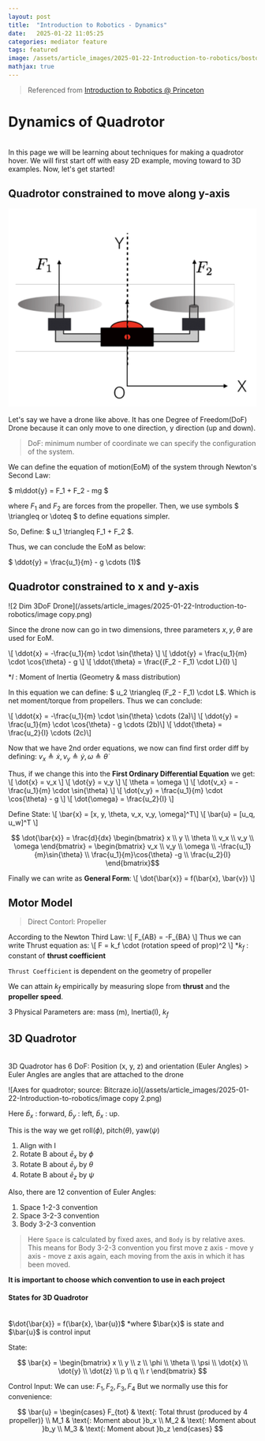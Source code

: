 ```yaml
---
layout: post
title:  "Introduction to Robotics - Dynamics"
date:   2025-01-22 11:05:25
categories: mediator feature
tags: featured
image: /assets/article_images/2025-01-22-Introduction-to-robotics/boston-dynamics-spot.jpg
mathjax: true
---
```

> Referenced from [Introduction to Robotics @ Princeton](https://irom-lab.princeton.edu/intro-to-robotics/)

# Dynamics of Quadrotor
<br>
In this page we will be learning about techniques for making a quadrotor hover. We will first start off with easy 2D example, moving toward to 3D examples. Now, let's get started!

## Quadrotor constrained to move along y-axis
![Simple y-axis contstrained Quadrotor](/assets/article_images/2025-01-22-Introduction-to-robotics/image.png)

Let's say we have a drone like above. It has one Degree of Freedom(DoF) Drone because it can only move to one direction, y direction (up and down). 

> DoF: minimum number of coordinate we can specify the configuration of the system. 

We can define the equation of motion(EoM) of the system through Newton's Second Law:

$ m\ddot{y} = F_1 + F_2 - mg $

where $F_1$ and $F_2$ are forces from the propeller. Then, we use symbols $ \triangleq or \doteq $ to define equations simpler. 

So, Define: $ u_1 \triangleq F_1 + F_2 $. 

Thus, we can conclude the EoM as below:

$ \ddot{y} = \frac{u_1}{m} - g \cdots (1)$

## Quadrotor constrained to x and y-axis
![2 Dim 3DoF Drone](/assets/article_images/2025-01-22-Introduction-to-robotics/image copy.png)

Since the drone now can go in two dimensions, three parameters $x, y, \theta$ are used for EoM. 

\\[ \ddot{x} = -\frac{u_1}{m} \cdot \sin{\theta} \\]
\\[ \ddot{y} = \frac{u_1}{m} \cdot \cos{\theta} - g \\]
\\[ \ddot{\theta} = \frac{(F_2 - F_1) \cdot L}{I} \\]

*$I$ : Moment of Inertia (Geometry & mass distribution)

In this equation we can define: $ u_2 \triangleq (F_2 - F_1) \cdot L$. Which is net moment/torque from propellers. 
Thus we can conclude:

\\[ \ddot{x} = -\frac{u_1}{m} \cdot \sin{\theta} \cdots (2a)\\]
\\[ \ddot{y} = \frac{u_1}{m} \cdot \cos{\theta} - g \cdots (2b)\\]
\\[ \ddot{\theta} = \frac{u_2}{I} \cdots (2c)\\]

Now that we have 2nd order equations, we now can find first order diff by defining:
$v_x \triangleq \dot{x}, v_y \triangleq \dot{y}, \omega \triangleq \dot{\theta}$

Thus, if we change this into the **First Ordinary Differential Equation** we get:
\\[ \dot{x} = v_x \\]
\\[ \dot{y} = v_y \\]
\\[ \theta = \omega \\]
\\[ \dot{v_x} = -\frac{u_1}{m} \cdot \sin{\theta} \\]
\\[ \dot{v_y} = \frac{u_1}{m} \cdot \cos{\theta} - g \\]
\\[ \dot{\omega} = \frac{u_2}{I} \\]

Define State:
\\[ \bar{x} = [x, y, \theta, v_x, v_y, \omega]^T\\]
\\[ \bar{u} = [u_q, u_w]^T \\]

$$ \dot{\bar{x}} = \frac{d}{dx} \begin{bmatrix} x \\ y \\ \theta \\ v_x \\ v_y \\ \omega \end{bmatrix} = \begin{bmatrix} v_x \\ v_y \\ \omega \\ -\frac{u_1}{m}\sin{\theta} \\ \frac{u_1}{m}\cos{\theta} -g \\ \frac{u_2}{I} \end{bmatrix}$$

Finally we can write as **General Form**:
\\[ \dot{\bar{x}} = f(\bar{x}, \bar{v}) \\]

## Motor Model
>Direct Contorl: Propeller 

According to the Newton Third Law:
\\[ F_{AB} = -F_{BA} \\]
Thus we can write Thrust equation as:
\\[ F = k_f \cdot (rotation speed of prop)^2 \\]
*$k_f$ : constant of **thrust coefficient**

`Thrust Coefficient` is dependent on the geometry of propeller

We can attain $k_f$ empirically by measuring slope from **thrust** and the **propeller speed**. 

3 Physical Parameters are: mass (m), Inertia(I), $k_f$

## 3D Quadrotor
<br>
3D Quadrotor has 6 DoF: Position (x, y, z) and orientation (Euler Angles)
> Euler Angles are angles that are attached to the drone

![Axes for quadrotor; source: Bitcraze.io](/assets/article_images/2025-01-22-Introduction-to-robotics/image copy 2.png)

Here $\bar{b}_x$ : forward, $\bar{b}_y$ : left, $\bar{b}_x$ : up. 

This is the way we get roll($\phi$), pitch($\theta$), yaw($\psi$)
1. Align with I
2. Rotate B about $\bar{e}_x$ by $\phi$
3. Rotate B about $\bar{e}_y$ by $\theta$
4. Rotate B about $\bar{e}_z$ by $\psi$

Also, there are 12 convention of Euler Angles:
1. Space 1-2-3 convention 
2. Space 3-2-3 convention
3. Body 3-2-3 convention

> Here `Space` is calculated by fixed axes, and `Body` is by relative axes. This means for Body 3-2-3 convention you first move z axis - move y axis - move z axis again, each moving from the axis in which it has been moved. 

**It is important to choose which convention to use in each project**

#### States for 3D Quadrotor
<br>
$\dot{\bar{x}} = f(\bar{x}, \bar{u})$
*where $\bar{x}$ is state and $\bar{u}$ is control input

State:

$$ \bar{x} = \begin{bmatrix} x \\ y \\ z \\ \phi \\ \theta \\ \psi \\ \dot{x} \\ \dot{y} \\ \dot{z} \\ p \\ q \\ r \end{bmatrix} $$

Control Input:
We can use: $F_1, F_2, F_3, F_4$
But we normally use this for convenience:

$$ \bar{u} = \begin{cases} 
    F_{tot} & \text{: Total thrust (produced by 4 propeller)} 
    \\ M_1 & \text{: Moment about }b_x
    \\ M_2 & \text{: Moment about }b_y
    \\ M_3 & \text{: Moment about }b_z
    \end{cases}
$$


